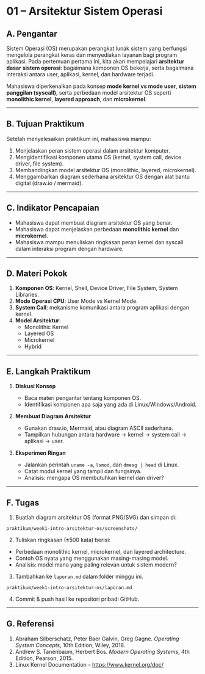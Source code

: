 # 01 – Arsitektur Sistem Operasi

## A. Pengantar
Sistem Operasi (OS) merupakan perangkat lunak sistem yang berfungsi mengelola perangkat keras dan menyediakan layanan bagi program aplikasi. Pada pertemuan pertama ini, kita akan mempelajari **arsitektur dasar sistem operasi**: bagaimana komponen OS bekerja, serta bagaimana interaksi antara user, aplikasi, kernel, dan hardware terjadi.

Mahasiswa diperkenalkan pada konsep **mode kernel vs mode user**, **sistem panggilan (syscall)**, serta perbedaan model arsitektur OS seperti **monolithic kernel**, **layered approach**, dan **microkernel**.

---

## B. Tujuan Praktikum
Setelah menyelesaikan praktikum ini, mahasiswa mampu:
1. Menjelaskan peran sistem operasi dalam arsitektur komputer.
2. Mengidentifikasi komponen utama OS (kernel, system call, device driver, file system).
3. Membandingkan model arsitektur OS (monolithic, layered, microkernel).
4. Menggambarkan diagram sederhana arsitektur OS dengan alat bantu digital (draw.io / mermaid).

---

## C. Indikator Pencapaian
- Mahasiswa dapat membuat diagram arsitektur OS yang benar.  
- Mahasiswa dapat menjelaskan perbedaan **monolithic kernel** dan **microkernel**.  
- Mahasiswa mampu menuliskan ringkasan peran kernel dan syscall dalam interaksi program dengan hardware.  

---

## D. Materi Pokok
1. **Komponen OS**: Kernel, Shell, Device Driver, File System, System Libraries.  
2. **Mode Operasi CPU**: User Mode vs Kernel Mode.  
3. **System Call**: mekanisme komunikasi antara program aplikasi dengan kernel.  
4. **Model Arsitektur**:
   - Monolithic Kernel  
   - Layered OS  
   - Microkernel  
   - Hybrid  

---

## E. Langkah Praktikum
1. **Diskusi Konsep**
   - Baca materi pengantar tentang komponen OS.
   - Identifikasi komponen apa saja yang ada di Linux/Windows/Android.

2. **Membuat Diagram Arsitektur**
   - Gunakan draw.io, Mermaid, atau diagram ASCII sederhana.
   - Tampilkan hubungan antara hardware → kernel → system call → aplikasi → user.

3. **Eksperimen Ringan**
   - Jalankan perintah `uname -a`, `lsmod`, dan `dmesg | head` di Linux.
   - Catat modul kernel yang tampil dan fungsinya.
   - Analisis: mengapa OS membutuhkan kernel dan driver?

---

## F. Tugas
1. Buatlah diagram arsitektur OS (format PNG/SVG) dan simpan di:
```
praktikum/week1-intro-arsitektur-os/screenshots/
```
2. Tuliskan ringkasan (±500 kata) berisi:
- Perbedaan monolithic kernel, microkernel, dan layered architecture.
- Contoh OS nyata yang menggunakan masing-masing model.
- Analisis: model mana yang paling relevan untuk sistem modern?
3. Tambahkan ke `laporan.md` dalam folder minggu ini.
```
praktikum/week1-intro-arsitektur-os/laporan.md
```
4. Commit & push hasil ke repositori pribadi GitHub.

---

## G. Referensi
1. Abraham Silberschatz, Peter Baer Galvin, Greg Gagne. *Operating System Concepts*, 10th Edition, Wiley, 2018.  
2. Andrew S. Tanenbaum, Herbert Bos. *Modern Operating Systems*, 4th Edition, Pearson, 2015.  
3. Linux Kernel Documentation – https://www.kernel.org/doc/  
